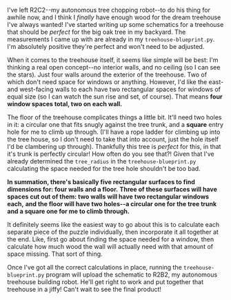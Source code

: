 I've left R2C2--my autonomous tree chopping robot--to do his thing for awhile now,
and I think I *finally* have enough wood for the dream treehouse I've always wanted!
I've started writing up some schematics for a treehouse that should be *perfect* for the big oak tree in my backyard.
The measurements I came up with are already in my `treehouse-blueprint.py`.
I'm absolutely positive they're perfect and won't need to be adjusted.

When it comes to the treehouse itself, it seems like simple will be best:
I'm thinking a real open concept--no interior walls, and no ceiling (so I can see the stars).
Just four walls around the exterior of the treehouse. Two of which don't need space for windows or anything.
However, I'd like the east- and west-facing walls to each have two rectangular spaces for windows of equal size
(so I can watch the sun rise and set, of course).
That means **four window spaces total, two on each wall.**

The floor of the treehouse complicates things a little bit. It'll need two holes in it:
a circular one that fits snugly against the tree trunk, and a **square** entry hole for me to climb up through.
(I'll have a rope ladder for climbing up into the tree house, so I don't need to take that into account,
just the hole itself I'd be clambering up through).
Thankfully this tree is *perfect* for this, in that it's trunk is perfectly circular!
How often do you see that?!
Given that I've already determined the `tree_radius` in the `treehouse-blueprint.py`
calculating the space needed for the tree hole shouldn't be too bad.

**In summation, there's basically five rectangular surfaces to find dimensions for: four walls and a floor.**
**Three of these surfaces will have spaces cut out of them: two walls will have two rectangular windows each,**
**and the floor will have two holes--a circular one for the tree trunk and a square one for me to climb through.**

It definitely seems like the easiest way to go about this is to calculate each separate piece of the puzzle individually,
then incorporate it all together at the end.
Like, first go about finding the space needed for a window,
then calculate how much wood the wall will actually need with that amount of space missing.
That sort of thing.

Once I've got all the correct calculations in place,
running the `treehouse-blueprint.py` program will upload the schematic to R2B2, my autonomous treehouse building robot.
He'll get right to work and put together that treehouse in a jiffy! Can't wait to see the final product!
